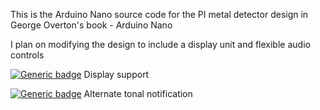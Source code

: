 This is the Arduino Nano source code for the PI metal detector design in George Overton's book - Arduino Nano

I plan on modifying the design to include a display unit and flexible audio controls

[![Generic badge](https://img.shields.io/badge/TODO-Display-orange.svg)](https://shields.io/) Display support

[![Generic badge](https://img.shields.io/badge/TODO-Alert-orange.svg)](https://shields.io/) Alternate tonal notification
